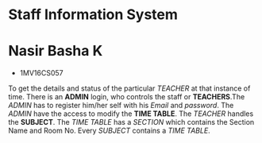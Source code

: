    # Staff Information System

# Nasir Basha K
- 1MV16CS057

To get the details and status of the particular *TEACHER* at that instance of time.
There is an **ADMIN** login, who controls the staff or **TEACHERS**.The *ADMIN* has to register him/her self with his _Email_ and _password_.
The _ADMIN_ have the access to modify the **TIME TABLE**. The _TEACHER_ handles the **SUBJECT**.
The _TIME TABLE_ has a *SECTION* which contains the Section Name and Room No.
Every _SUBJECT_ contains a _TIME TABLE_.
